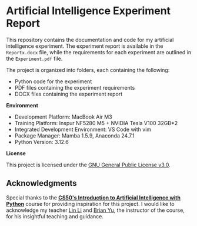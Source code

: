 # Artificial Intelligence Experiment Report

This repository contains the documentation and code for my artificial intelligence experiment.
The experiment report is available in the `Reportx.docx` file, while the requirements for each experiment are outlined in the `Experiment.pdf` file.

The project is organized into folders, each containing the following:

* Python code for the experiment
* PDF files containing the experiment requirements
* DOCX files containing the experiment report

**Environment**

* Development Platform: MacBook Air M3
* Training Platform: Inspur NF5280 M5 + NVIDIA Tesla V100 32GB*2
* Integrated Development Environment: VS Code with vim
* Package Manager: Mamba 1.5.9, Anaconda 24.7.1
* Python Version: 3.12.6

**License**

This project is licensed under the [GNU General Public License v3.0](LICENSE).

## Acknowledgments

Special thanks to the [**CS50's Introduction to Artificial Intelligence with Python**](https://cs50.harvard.edu/ai/2024/) course for providing inspiration for this project. I would like to acknowledge my teacher [Lin Li](https://cs.sxu.edu.cn/faculty/lecturer/4526/index.htm) and [Brian Yu](https://brianyu.me/), the instructor of the course, for his insightful teaching and guidance.